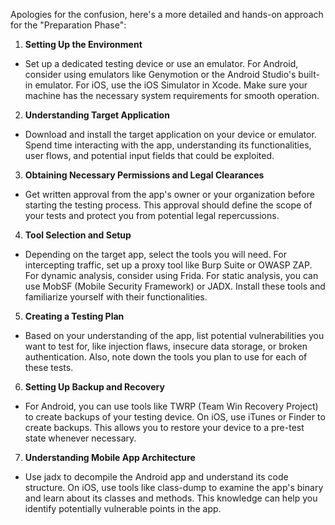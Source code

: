 Apologies for the confusion, here's a more detailed and hands-on approach for the "Preparation Phase":

1. **Setting Up the Environment**

- Set up a dedicated testing device or use an emulator. For Android, consider using emulators like Genymotion or the Android Studio's built-in emulator. For iOS, use the iOS Simulator in Xcode. Make sure your machine has the necessary system requirements for smooth operation.

2. **Understanding Target Application**

- Download and install the target application on your device or emulator. Spend time interacting with the app, understanding its functionalities, user flows, and potential input fields that could be exploited.

3. **Obtaining Necessary Permissions and Legal Clearances**

- Get written approval from the app's owner or your organization before starting the testing process. This approval should define the scope of your tests and protect you from potential legal repercussions.

4. **Tool Selection and Setup**

- Depending on the target app, select the tools you will need. For intercepting traffic, set up a proxy tool like Burp Suite or OWASP ZAP. For dynamic analysis, consider using Frida. For static analysis, you can use MobSF (Mobile Security Framework) or JADX. Install these tools and familiarize yourself with their functionalities.

5. **Creating a Testing Plan**

- Based on your understanding of the app, list potential vulnerabilities you want to test for, like injection flaws, insecure data storage, or broken authentication. Also, note down the tools you plan to use for each of these tests.

6. **Setting Up Backup and Recovery**

- For Android, you can use tools like TWRP (Team Win Recovery Project) to create backups of your testing device. On iOS, use iTunes or Finder to create backups. This allows you to restore your device to a pre-test state whenever necessary.

7. **Understanding Mobile App Architecture**

- Use jadx to decompile the Android app and understand its code structure. On iOS, use tools like class-dump to examine the app's binary and learn about its classes and methods. This knowledge can help you identify potentially vulnerable points in the app.
